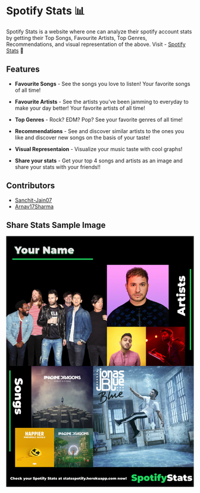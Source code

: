 # Spotify Stats :bar_chart:

Spotify Stats is a website where one can analyze their spotify account stats by getting their Top Songs, Favourite Artists, Top Genres, Recommendations, and visual representation of the above.
Visit - [Spotify Stats](https://statsspotify.herokuapp.com/) :rocket:

## Features
* **Favourite Songs**  - See the songs you love to listen! Your favorite songs of all time!

* **Favourite Artists** - See the artists you've been jamming to everyday to make your day better! Your favorite artists of all time!

* **Top Genres** - Rock? EDM? Pop? See your favorite genres of all time!

* **Recommendations** - See and discover similar artists to the ones you like and discover new songs on the basis of your taste!

* **Visual Representaion** - Visualize your music taste with cool graphs!

* **Share your stats** - Get your top 4 songs and artists as an image and share your stats with your friends!!


## Contributors
* [Sanchit-Jain07](https://github.com/Sanchit-Jain07)
* [Arnav17Sharma](https://github.com/Arnav17Sharma)

## Share Stats Sample Image

![Sample Stats Img](https://github.com/Sanchit-Jain07/Spotify-Stats/blob/master/static/Frame_6.png)

